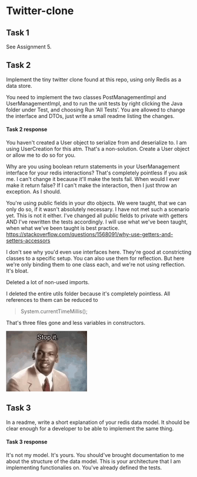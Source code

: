 # Twitter-clone
## Task 1
See Assignment 5.

## Task 2
Implement the tiny twitter clone found at this repo, using only Redis as a data store.

You need to implement the two classes PostManagementImpl and UserManagementImpl, and to run the unit tests by right clicking the Java folder under Test, and choosing Run ‘All Tests’.
You are allowed to change the interface and DTOs, just write a small readme listing the changes.

#### Task 2 response
You haven't created a User object to serialize from and deserialize to. I am using UserCreation for this atm. That's a non-solution. Create a User object or allow me to do so for you.

Why are you using boolean return statements in your UserManagement interface for your redis interactions? That's completely pointless if you ask me. I can't change it because it'll make the tests fail. When would I ever make it return false? If I can't make the interaction, then I just throw an exception. As I should.

You're using public fields in your dto objects. We were taught, that we can only do so, if it wasn't absolutely necessary. I have not met such a scenario yet. This is not it either. I've changed all public fields to private with getters AND I've rewritten the tests accordingly. I will use what we've been taught, when what we've been taught is best practice.
https://stackoverflow.com/questions/1568091/why-use-getters-and-setters-accessors 

I don't see why you'd even use interfaces here. They're good at constricting classes to a specific setup. You can also use them for reflection. But here we're only binding them to one class each, and we're not using reflection. It's bloat.

Deleted a lot of non-used imports. 

I deleted the entire utils folder because it's completely pointless. All references to them can be reduced to 
> System.currentTimeMillis();

That's three files gone and less variables in constructors.

<img src="resources/stop_it_get_some_help.gif">

## Task 3
In a readme, write a short explanation of your redis data model. It should be clear enough for a developer to be able to implement the same thing.

#### Task 3 response
It's not my model. It's yours. You should've brought documentation to me about the structure of the data model. This is your architecture that I am implementing functionalies on. You've already defined the tests.